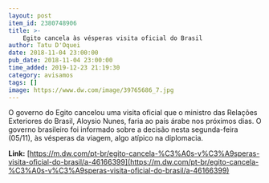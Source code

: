 ```yaml
---
layout: post
item_id: 2380748906
title: >-
    Egito cancela às vésperas visita oficial do Brasil
author: Tatu D'Oquei
date: 2018-11-04 23:00:00
pub_date: 2018-11-04 23:00:00
time_added: 2019-12-23 21:19:30
category: avisamos
tags: []
image: https://www.dw.com/image/39765686_7.jpg
---
```


O governo do Egito cancelou uma visita oficial que o ministro das Relações Exteriores do Brasil, Aloysio Nunes, faria ao país árabe nos próximos dias. O governo brasileiro foi informado sobre a decisão nesta segunda-feira (05/11), às vésperas da viagem, algo atípico na diplomacia.

**Link:** [https://m.dw.com/pt-br/egito-cancela-%C3%A0s-v%C3%A9speras-visita-oficial-do-brasil/a-46166399](https://m.dw.com/pt-br/egito-cancela-%C3%A0s-v%C3%A9speras-visita-oficial-do-brasil/a-46166399)

